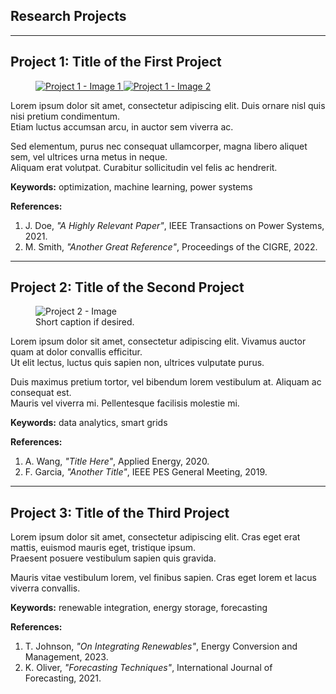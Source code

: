 ## Research Projects

---

## Project 1: Title of the First Project

<figure class="half">
  <!-- For TWO images side by side -->
  <!-- If you only want one image, remove the second <a> block. -->
  <a href="/assets/images/project1-image1.png">
    <img src="/assets/images/project1-image1.png" alt="Project 1 - Image 1" />
  </a>
  <a href="/assets/images/project1-image2.png">
    <img src="/assets/images/project1-image2.png" alt="Project 1 - Image 2" />
  </a>
</figure>

<!-- Two paragraphs describing this project -->
Lorem ipsum dolor sit amet, consectetur adipiscing elit. Duis ornare nisl quis nisi pretium condimentum.  
Etiam luctus accumsan arcu, in auctor sem viverra ac.

Sed elementum, purus nec consequat ullamcorper, magna libero aliquet sem, vel ultrices urna metus in neque.  
Aliquam erat volutpat. Curabitur sollicitudin vel felis ac hendrerit.

**Keywords:** optimization, machine learning, power systems

**References:**
1. J. Doe, *"A Highly Relevant Paper"*, IEEE Transactions on Power Systems, 2021.  
2. M. Smith, *"Another Great Reference"*, Proceedings of the CIGRE, 2022.

---

## Project 2: Title of the Second Project

<!-- One image, for example -->
<figure>
  <img src="/assets/images/project2-image.png" alt="Project 2 - Image" />
  <figcaption>Short caption if desired.</figcaption>
</figure>

Lorem ipsum dolor sit amet, consectetur adipiscing elit. Vivamus auctor quam at dolor convallis efficitur.  
Ut elit lectus, luctus quis sapien non, ultrices vulputate purus.

Duis maximus pretium tortor, vel bibendum lorem vestibulum at. Aliquam ac consequat est.  
Mauris vel viverra mi. Pellentesque facilisis molestie mi.

**Keywords:** data analytics, smart grids

**References:**
1. A. Wang, *"Title Here"*, Applied Energy, 2020.  
2. F. Garcia, *"Another Title"*, IEEE PES General Meeting, 2019.

---

## Project 3: Title of the Third Project

<!-- Maybe no images, or show one. -->
Lorem ipsum dolor sit amet, consectetur adipiscing elit. Cras eget erat mattis, euismod mauris eget, tristique ipsum.  
Praesent posuere vestibulum sapien quis gravida. 

Mauris vitae vestibulum lorem, vel finibus sapien. Cras eget lorem et lacus viverra convallis.

**Keywords:** renewable integration, energy storage, forecasting

**References:**
1. T. Johnson, *"On Integrating Renewables"*, Energy Conversion and Management, 2023.  
2. K. Oliver, *"Forecasting Techniques"*, International Journal of Forecasting, 2021.
